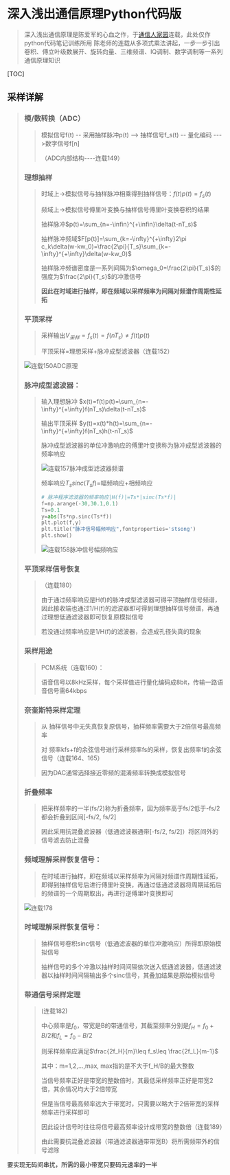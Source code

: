 # 深入浅出通信原理Python代码版

> 深入浅出通信原理是陈爱军的心血之作，于[通信人家园](http://www.txrjy.com/thread-394879-1-4.html)连载，此处仅作python代码笔记训练所用
> 陈老师的连载从多项式乘法讲起，一步一步引出卷积、傅立叶级数展开、旋转向量、三维频谱、IQ调制、数字调制等一系列通信原理知识

[TOC]

## 采样详解

> ### 模/数转换（ADC）
>
> > 模拟信号f(t) -- 采用抽样脉冲p(t) --> 抽样信号f_s(t) -- 量化编码 --->数字信号f[n]
> >
> > （ADC内部结构----连载149）
>
> ### 理想抽样
>
> > 时域上->模拟信号与抽样脉冲相乘得到抽样信号：$f(t)p(t)=f_s(t)$
> >
> > 频域上->模拟信号傅里叶变换与抽样信号傅里叶变换卷积的结果
> >
> > 抽样脉冲$p(t)=\sum_{n=-\infin}^{+\infin}\delta(t-nT_s)$
> >
> > 抽样脉冲频域$F[p(t)]=\sum_{k=-\infty}^{+\infty}2\pi c_k\delta(w-kw_0)=\frac{2\pi}{T_s}\sum_{k=-\infty}^{+\infty}\delta(w-kw_0)$
> >
> > 抽样脉冲频谱密度是一系列间隔为$\omega_0=\frac{2\pi}{T_s}$的强度为$\frac{2\pi}{T_s}$的冲激信号
> >
> > **因此在时域进行抽样，即在频域以采样频率为间隔对频谱作周期性延拓**
>
> ### 平顶采样
>
> > 采样输出$V_{采样}=f_s(t)=f(nT_s)\neq f(t)p(t)$
> >
> > 平顶采样=理想采样+脉冲成型滤波器（连载152）
>
> ![连载150ADC原理](http://download.txrjy.com/forum/month_1009/20100924_b581f505d52a16000e02BO0LEvnm9oQe.jpg)
>
> ### 脉冲成型滤波器：
>
> > 输入理想脉冲 $x(t)=f(t)p(t)=\sum_{n=-\infty}^{+\infty}f(nT_s)\delta(t-nT_s)$
> >
> > 输出平顶采样 $y(t)=x(t)*h(t)=\sum_{n=-\infty}^{+\infty}f(nT_s)h(t-nT_s)$
> >
> > 脉冲成型滤波器的单位冲激响应的傅里叶变换称为脉冲成型滤波器的频率响应
> >
> > ![连载157脉冲成型滤波器频谱](http://download.txrjy.com/forum/month_1010/20101001_4c2f0242f94c66d6c4a0HBw4prpzP02L.jpg)
> >
> > 频率响应$T_s sinc(T_sf)$=幅频响应+相频响应
> >
> > ```python
> > # 脉冲程序滤波器的频率响应|H(f)|=Ts*|sinc(Ts*f)|
> > f=np.arange(-30,30.1,0.1)
> > Ts=0.1
> > y=abs(Ts*np.sinc(Ts*f))
> > plt.plot(f,y)
> > plt.title("脉冲信号幅频响应",fontproperties='stsong')
> > plt.show()
> > ```
> >
> > ![连载158脉冲信号幅频响应](http://ww1.sinaimg.cn/large/70815d51ly1g668cklzlgj20ai079glq.jpg)
>
> ### 平顶采样信号恢复
>
> > （连载180）
> >
> > 由于通过频率响应是H(f)的脉冲成型滤波器可得平顶抽样信号频谱，因此接收端也通过1/H(f)的滤波器即可得到理想抽样信号频谱，再通过理想低通滤波器即可恢复原模拟信号
> >
> > 若没通过频率响应是1/H(f)的滤波器，会造成孔径失真的现象
>
> ### 采样用途
>
> > PCM系统（连载160）：
> >
> > 语音信号以8kHz采样，每个采样值进行量化编码成8bit，传输一路语音信号需64kbps
>
> ### 奈奎斯特采样定理
>
> > 从 抽样信号中无失真恢复原信号，抽样频率需要大于2倍信号最高频率
> >
> > 对 频率kfs+f的余弦信号进行采样频率fs的采样，恢复出频率f的余弦信号（连载164、165）
> >
> > 因为DAC通常选择接近零频的混淆频率转换成模拟信号
>
> ### 折叠频率
>
> > 把采样频率的一半(fs/2)称为折叠频率，因为频率高于fs/2低于-fs/2都会折叠到区间[-fs/2, fs/2]
> >
> > 因此采用抗混叠滤波器（低通滤波器通带[-fs/2, fs/2]）将区间外的信号滤去防止混叠
>
> ### 频域理解采样恢复信号：
>
> > 在时域进行抽样，即在频域以采样频率为间隔对频谱作周期性延拓，即得到抽样信号后进行傅里叶变换，再通过低通滤波器将周期延拓后的频谱的一个周期取出，再进行逆傅里叶变换即可
>
> ![连载178](http://download.txrjy.com/forum/month_1010/20101025_90264c6a467cf1ebd14570oqWEzMMsvE.jpg)
>
> ### 时域理解采样恢复信号：
>
> > 抽样信号卷积sinc信号（低通滤波器的单位冲激响应）所得即原始模拟信号
> >
> > 抽样信号的多个冲激以抽样时间间隔依次送入低通滤波器，低通滤波器以抽样时间间隔输出多个sinc信号，其叠加结果是原始模拟信号
>
> ### 带通信号采样定理
>
> > (连载182)
> >
> > 中心频率是$f_0$，带宽是B的带通信号，其截至频率分别是$f_H=f_0+B/2$和$f_L=f_0-B/2$
> >
> > 则采样频率应满足$\frac{2f_H}{m}\leq f_s\leq \frac{2f_L}{m-1}$
> >
> > 其中：m=1,2,...,max, max指的是不大于f_H/B的最大整数
> >
> > 当信号频率正好是带宽的整数倍时，其最低采样频率正好是带宽2倍，其余情况均大于2倍带宽
> >
> > 但是当信号最高频率远大于带宽时，只需要以略大于2倍带宽的采样频率进行采样即可
> >
> > 因此设计信号时往往将信号最高频率设计成带宽的整数倍（连载189）
> >
> > 由此需要抗混叠滤波器（带通滤波器通带带宽B）将所需频带外的信号滤除

要实现无码间串扰，所需的最小带宽只要码元速率的一半